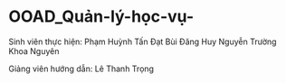 # OOAD_Quản-lý-học-vụ-

Sinh viên thực hiện:
Phạm Huỳnh Tấn Đạt
Bùi Đăng Huy
Nguyễn Trường Khoa Nguyên

Giảng viên hướng dẫn:
Lê Thanh Trọng
